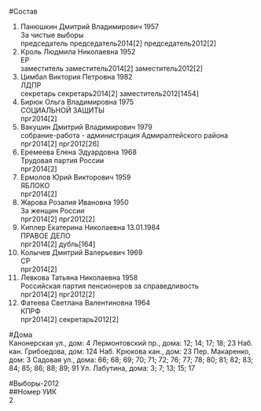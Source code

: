 #Состав  
1. Панюшкин Дмитрий Владимирович 1957  
    За чистые выборы  
    председатель председатель2014[2] председатель2012[2]  
2. Кроль Людмила Николаевна 1952  
    ЕР  
    заместитель заместитель2014[2] заместитель2012[2]  
3. Цимбал Виктория Петровна 1982  
    ЛДПР  
    секретарь секретарь2014[2] заместитель2012[1454]  
4. Бирюк Ольга Владимировна 1975  
    СОЦИАЛЬНОЙ ЗАЩИТЫ  
    прг2014[2]  
5. Вакушин Дмитрий Владимирович 1979  
    собрание-работа - администрация Адмиралтейского района  
    прг2014[2] прг2012[26]  
6. Еремеева Елена Эдуардовна 1968  
    Трудовая партия России  
    прг2014[2]  
7. Ермолов Юрий Викторович 1959  
    ЯБЛОКО  
    прг2014[2]  
8. Жарова Розалия Ивановна 1950  
    За женщин России  
    прг2014[2] прг2012[2]  
9. Киплер Екатерина Николаевна 13.01.1984  
    ПРАВОЕ ДЕЛО    
    прг2014[2] дубль[164]  
10. Колычев Дмитрий Валерьевич 1969  
    СР  
    прг2014[2]  
11. Левкова Татьяна Николаевна 1958  
    Российская партия пенсионеров за справедливость  
    прг2014[2] прг2012[2]  
12. Фатеева Светлана Валентиновна 1964  
    КПРФ  
    прг2014[2] секретарь2012[2]  
  
#Дома  
Канонерская ул., дом: 4 Лермонтовский пр., дома: 12; 14; 17; 18; 23 Наб. кан. Грибоедова, дом: 124 Наб. Крюкова кан., дом: 23 Пер. Макаренко, дом: 3 Садовая ул., дома: 66; 68; 69; 70; 71; 72; 76; 77; 78; 80; 81; 82; 83; 84; 85; 86; 88; 89; 91 Ул. Лабутина, дома: 3; 7; 13; 15; 17  
  
#Выборы-2012  
##Номер УИК  
2  
